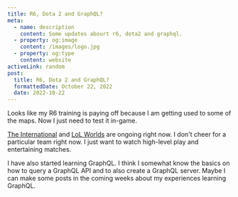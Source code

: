```yaml
---
title: R6, Dota 2 and GraphQL?
meta:
  - name: description
    content: Some updates abourt r6, dota2 and graphql.
  - property: og:image
    content: /images/logo.jpg
  - property: og:type
    content: website
activeLink: random
post:
  title: R6, Dota 2 and GraphQL?
  formattedDate: October 22, 2022
  date: 2022-10-22
---
```


<script setup>
import BlogPost from './.vitepress/theme/components/BlogPost.vue'
</script>

<BlogPost>
  <div>
Looks like my R6 training is paying off because I am getting used to some of the maps. Now I just need to test it in-game.

[The International](https://liquipedia.net/dota2/The_International/2022) and [LoL Worlds](https://liquipedia.net/leagueoflegends/World_Championship/2022) are ongoing right now. I don't cheer for a particular team right now. I just want to watch high-level play and entertaining matches.

I have also started learning GraphQL. I think I somewhat know the basics on how to query a GraphQL API and to also create a GraphQL server. Maybe I can make some posts in the coming weeks about my experiences learning GraphQL.

  </div>
</BlogPost>

